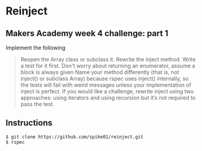 Reinject
========

Makers Academy week 4 challenge: part 1
---------------

Implement the following

> Reopen the Array class or subclass it.
> Rewrite the inject method. Write a test for it first. Don't worry about returning an enumerator, assume a block is always given
> Name your method differently (that is, not inject() or subclass Array) because rspec uses inject() internally, so the tests will fail with weird messages unless your implementation of inject is perfect.
> If you would like a challenge, rewrite inject using two approaches: using iterators and using recursion but it’s not required to pass the test.

Instructions
-------

```shell
$ git clone https://github.com/spike01/reinject.git
$ rspec
```


